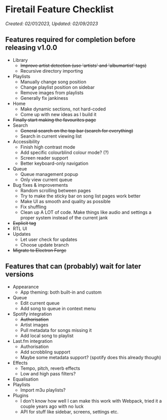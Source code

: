# Firetail Feature Checklist
*Created: 02/01/2023, Updated: 02/09/2023*

## Features required for completion before releasing v1.0.0
- Library
  - ~~Improve artist detection (use 'artists' and 'albumartist' tags)~~
  - Recursive directory importing
- Playlists
  - Manually change song position
  - Change playlist position on sidebar
  - Remove images from playlists
  - Generally fix jankiness
- Home
  - Make dynamic sections, not hard-coded
  - Come up with new ideas as I build it
- ~~Finally start making the favourites page~~
- Search
  - ~~General search on the top bar (search for everything)~~
  - Search in current viewing list
- Accessibility
  - Finish high contrast mode
  - Add specific colourblind colour mode? (?)
  - Screen reader support
  - Better keyboard-only navigation
- Queue
  - Queue management popup
  - Only view current queue
- Bug fixes & improvements
  - Random scrolling between pages
  - Try to make the sticky bar on song list pages work better
  - Make UI as smooth and quality as possible
  - Fix shuffling
  - Clean up A LOT of code. Make things like audio and settings a proper system instead of the current jank
- ~~Explicit tag~~
- RTL UI
- Updates
  - Let user check for updates
  - Choose update branch
- ~~Migrate to Electron Forge~~


## Features that can (probably) wait for later versions
- Appearance
  - App theming: both built-in and custom
- Queue
  - Edit current queue
  - Add song to queue in context menu
- Spotify integration
  - ~~Authorisation~~
  - Artist images
  - Pull metadata for songs missing it
  - Add local song to playlist
- Last.fm integration
  - Authorisation
  - Add scrobbling support
  - Maybe some metadata support? (spotify does this already though)
- Effects
  - Tempo, pitch, reverb effects
  - Low and high pass filters?
- Equalisation
- Playlists
  - Import m3u playlists?
- Plugins
  - I don't know how well I can make this work with Webpack, tried it a couple years ago with no luck
  - API for stuff like sidebar, screens, settings etc.